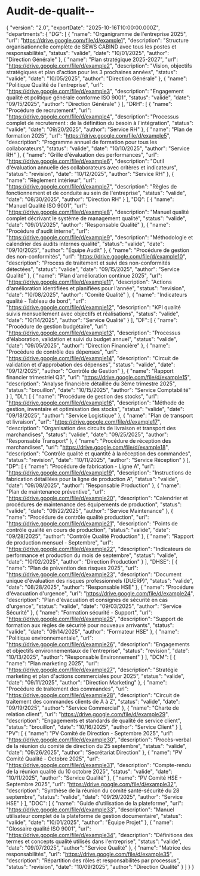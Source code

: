 # Audit-de-qualit--
{
  "version": "2.0",
  "exportDate": "2025-10-16T10:00:00.000Z",
  "departments": {
    "DG": [
      {
        "name": "Organigramme de l'entreprise 2025",
        "url": "https://drive.google.com/file/d/example1",
        "description": "Structure organisationnelle complète de SEWS CABIND avec tous les postes et responsabilités",
        "status": "valide",
        "date": "10/01/2025",
        "author": "Direction Générale"
      },
      {
        "name": "Plan stratégique 2025-2027",
        "url": "https://drive.google.com/file/d/example2",
        "description": "Vision, objectifs stratégiques et plan d'action pour les 3 prochaines années",
        "status": "valide",
        "date": "10/05/2025",
        "author": "Direction Générale"
      },
      {
        "name": "Politique Qualité de l'entreprise",
        "url": "https://drive.google.com/file/d/example3",
        "description": "Engagement qualité et politique générale conforme ISO 9001",
        "status": "valide",
        "date": "09/15/2025",
        "author": "Direction Générale"
      }
    ],
    "DRH": [
      {
        "name": "Procédure de recrutement",
        "url": "https://drive.google.com/file/d/example4",
        "description": "Processus complet de recrutement : de la définition du besoin à l'intégration",
        "status": "valide",
        "date": "09/20/2025",
        "author": "Service RH"
      },
      {
        "name": "Plan de formation 2025",
        "url": "https://drive.google.com/file/d/example5",
        "description": "Programme annuel de formation pour tous les collaborateurs",
        "status": "valide",
        "date": "10/10/2025",
        "author": "Service RH"
      },
      {
        "name": "Grille d'évaluation des performances",
        "url": "https://drive.google.com/file/d/example6",
        "description": "Outil d'évaluation annuelle des collaborateurs avec critères et indicateurs",
        "status": "revision",
        "date": "10/12/2025",
        "author": "Service RH"
      },
      {
        "name": "Règlement intérieur",
        "url": "https://drive.google.com/file/d/example7",
        "description": "Règles de fonctionnement et de conduite au sein de l'entreprise",
        "status": "valide",
        "date": "08/30/2025",
        "author": "Direction RH"
      }
    ],
    "DQ": [
      {
        "name": "Manuel Qualité ISO 9001",
        "url": "https://drive.google.com/file/d/example8",
        "description": "Manuel qualité complet décrivant le système de management qualité",
        "status": "valide",
        "date": "09/01/2025",
        "author": "Responsable Qualité"
      },
      {
        "name": "Procédure d'audit interne",
        "url": "https://drive.google.com/file/d/example9",
        "description": "Méthodologie et calendrier des audits internes qualité",
        "status": "valide",
        "date": "09/10/2025",
        "author": "Équipe Audit"
      },
      {
        "name": "Procédure de gestion des non-conformités",
        "url": "https://drive.google.com/file/d/example10",
        "description": "Process de traitement et suivi des non-conformités détectées",
        "status": "valide",
        "date": "09/15/2025",
        "author": "Service Qualité"
      },
      {
        "name": "Plan d'amélioration continue 2025",
        "url": "https://drive.google.com/file/d/example11",
        "description": "Actions d'amélioration identifiées et planifiées pour l'année",
        "status": "revision",
        "date": "10/08/2025",
        "author": "Comité Qualité"
      },
      {
        "name": "Indicateurs qualité - Tableau de bord",
        "url": "https://drive.google.com/file/d/example12",
        "description": "KPI qualité suivis mensuellement avec objectifs et réalisations",
        "status": "valide",
        "date": "10/14/2025",
        "author": "Service Qualité"
      }
    ],
    "DF": [
      {
        "name": "Procédure de gestion budgétaire",
        "url": "https://drive.google.com/file/d/example13",
        "description": "Processus d'élaboration, validation et suivi du budget annuel",
        "status": "valide",
        "date": "09/05/2025",
        "author": "Direction Financière"
      },
      {
        "name": "Procédure de contrôle des dépenses",
        "url": "https://drive.google.com/file/d/example14",
        "description": "Circuit de validation et d'approbation des dépenses",
        "status": "valide",
        "date": "09/12/2025",
        "author": "Contrôle de Gestion"
      },
      {
        "name": "Rapport financier trimestriel Q3",
        "url": "https://drive.google.com/file/d/example15",
        "description": "Analyse financière détaillée du 3ème trimestre 2025",
        "status": "brouillon",
        "date": "10/15/2025",
        "author": "Service Comptabilité"
      }
    ],
    "DL": [
      {
        "name": "Procédure de gestion des stocks",
        "url": "https://drive.google.com/file/d/example16",
        "description": "Méthode de gestion, inventaire et optimisation des stocks",
        "status": "valide",
        "date": "09/18/2025",
        "author": "Service Logistique"
      },
      {
        "name": "Plan de transport et livraison",
        "url": "https://drive.google.com/file/d/example17",
        "description": "Organisation des circuits de livraison et transport des marchandises",
        "status": "valide",
        "date": "09/25/2025",
        "author": "Responsable Transport"
      },
      {
        "name": "Procédure de réception des marchandises",
        "url": "https://drive.google.com/file/d/example18",
        "description": "Contrôle qualité et quantité à la réception des commandes",
        "status": "revision",
        "date": "10/11/2025",
        "author": "Service Réception"
      }
    ],
    "DP": [
      {
        "name": "Procédure de fabrication - Ligne A",
        "url": "https://drive.google.com/file/d/example19",
        "description": "Instructions de fabrication détaillées pour la ligne de production A",
        "status": "valide",
        "date": "09/08/2025",
        "author": "Responsable Production"
      },
      {
        "name": "Plan de maintenance préventive",
        "url": "https://drive.google.com/file/d/example20",
        "description": "Calendrier et procédures de maintenance des équipements de production",
        "status": "valide",
        "date": "09/22/2025",
        "author": "Service Maintenance"
      },
      {
        "name": "Procédure de contrôle qualité production",
        "url": "https://drive.google.com/file/d/example21",
        "description": "Points de contrôle qualité en cours de production",
        "status": "valide",
        "date": "09/28/2025",
        "author": "Contrôle Qualité Production"
      },
      {
        "name": "Rapport de production mensuel - Septembre",
        "url": "https://drive.google.com/file/d/example22",
        "description": "Indicateurs de performance et production du mois de septembre",
        "status": "valide",
        "date": "10/02/2025",
        "author": "Direction Production"
      }
    ],
    "DHSE": [
      {
        "name": "Plan de prévention des risques 2025",
        "url": "https://drive.google.com/file/d/example23",
        "description": "Document unique d'évaluation des risques professionnels (DUERP)",
        "status": "valide",
        "date": "08/28/2025",
        "author": "Responsable HSE"
      },
      {
        "name": "Procédure d'évacuation d'urgence",
        "url": "https://drive.google.com/file/d/example24",
        "description": "Plan d'évacuation et consignes de sécurité en cas d'urgence",
        "status": "valide",
        "date": "09/03/2025",
        "author": "Service Sécurité"
      },
      {
        "name": "Formation sécurité - Support",
        "url": "https://drive.google.com/file/d/example25",
        "description": "Support de formation aux règles de sécurité pour nouveaux arrivants",
        "status": "valide",
        "date": "09/14/2025",
        "author": "Formateur HSE"
      },
      {
        "name": "Politique environnementale",
        "url": "https://drive.google.com/file/d/example26",
        "description": "Engagements et objectifs environnementaux de l'entreprise",
        "status": "revision",
        "date": "10/13/2025",
        "author": "Responsable Environnement"
      }
    ],
    "DCM": [
      {
        "name": "Plan marketing 2025",
        "url": "https://drive.google.com/file/d/example27",
        "description": "Stratégie marketing et plan d'actions commerciales pour 2025",
        "status": "valide",
        "date": "09/11/2025",
        "author": "Direction Marketing"
      },
      {
        "name": "Procédure de traitement des commandes",
        "url": "https://drive.google.com/file/d/example28",
        "description": "Circuit de traitement des commandes clients de A à Z",
        "status": "valide",
        "date": "09/19/2025",
        "author": "Service Commercial"
      },
      {
        "name": "Charte de relation client",
        "url": "https://drive.google.com/file/d/example29",
        "description": "Engagements et standards de qualité de service client",
        "status": "brouillon",
        "date": "10/16/2025",
        "author": "Service Client"
      }
    ],
    "PV": [
      {
        "name": "PV Comité de Direction - Septembre 2025",
        "url": "https://drive.google.com/file/d/example30",
        "description": "Procès-verbal de la réunion du comité de direction du 25 septembre",
        "status": "valide",
        "date": "09/26/2025",
        "author": "Secrétariat Direction"
      },
      {
        "name": "PV Comité Qualité - Octobre 2025",
        "url": "https://drive.google.com/file/d/example31",
        "description": "Compte-rendu de la réunion qualité du 10 octobre 2025",
        "status": "valide",
        "date": "10/11/2025",
        "author": "Service Qualité"
      },
      {
        "name": "PV Comité HSE - Septembre 2025",
        "url": "https://drive.google.com/file/d/example32",
        "description": "Synthèse de la réunion du comité santé-sécurité du 28 septembre",
        "status": "valide",
        "date": "09/29/2025",
        "author": "Service HSE"
      }
    ],
    "DOC": [
      {
        "name": "Guide d'utilisation de la plateforme",
        "url": "https://drive.google.com/file/d/example33",
        "description": "Manuel utilisateur complet de la plateforme de gestion documentaire",
        "status": "valide",
        "date": "10/01/2025",
        "author": "Équipe Projet"
      },
      {
        "name": "Glossaire qualité ISO 9001",
        "url": "https://drive.google.com/file/d/example34",
        "description": "Définitions des termes et concepts qualité utilisés dans l'entreprise",
        "status": "valide",
        "date": "09/07/2025",
        "author": "Service Qualité"
      },
      {
        "name": "Matrice des responsabilités",
        "url": "https://drive.google.com/file/d/example35",
        "description": "Répartition des rôles et responsabilités par processus",
        "status": "revision",
        "date": "10/09/2025",
        "author": "Direction Qualité"
      }
    ]
  }
}
